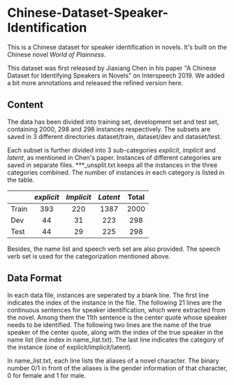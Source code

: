 # Chinese-Dataset-Speaker-Identification
This is a Chinese dataset for speaker identification in novels. It's built on the Chinese novel *World of Plainness*.

This dataset was first released by Jiaxiang Chen in his paper "A Chinese Dataset for Identifying Speakers in Novels" on Interspeech 2019. We added a bit more annotations and released the refined version here.

## Content
The data has been divided into training set, development set and test set, containing 2000, 298 and 298 instances respectively. The subsets are saved in 3 different directories dataset/train, dataset/dev and dataset/test.

Each subset is further divided into 3 sub-categories *explicit*, *implicit* and *latent*, as mentioned in Chen's paper. Instances of different categories are saved in separate files. \*\*\*_unsplit.txt keeps all the instances in the three categories combined. The number of instances in each category is listed in the table. 

|     |*explicit*|*Implicit*|*Latent*| Total |
|-----|:-----:   |:-----:   |:----:  |:-------:|
|Train|  393     |  220     |  1387  |  2000  |
|Dev  |  44      |  31      |  223   |  298   |
|Test |  44      |  29      |  225   |  298   |

Besides, the name list and speech verb set are also provided. The speech verb set is used for the categorization mentioned above.

## Data Format
In each data file, instances are seperated by a blank line. The first line indicates the index of the instance in the file. The following 21 lines are the continuous sentences for speaker identification, which were extracted from the novel. Among them the 11th sentence is the center quote whose speaker needs to be identified. The following two lines are the name of the true speaker of the center quote, along with the index of the true speaker in the name list (line index in name_list.txt). The last line indicates the category of the instance (one of explicit/implicit/latent).

In name_list.txt, each line lists the aliases of a novel character. The binary number 0/1 in front of the aliases is the gender information of that character, 0 for female and 1 for male.
